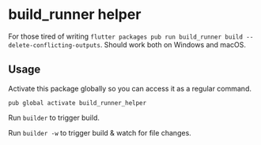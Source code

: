 # build_runner helper

For those tired of writing `flutter packages pub run build_runner build --delete-conflicting-outputs`. Should work both on Windows and macOS.

## Usage

Activate this package globally so you can access it as a regular command.

```
pub global activate build_runner_helper
```

Run `builder` to trigger build.

Run `builder -w` to trigger build & watch for file changes.